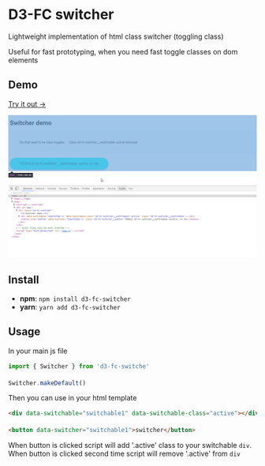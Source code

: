# D3-FC switcher

Lightweight implementation of html class switcher (toggling class)

Useful for fast prototyping, when you need fast toggle classes on dom elements

## Demo

[Try it out ->](https://d3-fc.github.io/#/switcher)

![Interface](docs/main.gif)

## Install

* **npm**: `npm install d3-fc-switcher` 
* **yarn**: `yarn add d3-fc-switcher`

## Usage

In your main js file
```javascript
import { Switcher } from 'd3-fc-switche'

Switcher.makeDefault()
```
Then you can use in your html template

```html
<div data-switchable="switchable1" data-switchable-class="active"></div>

<button data-switcher="switchable1">switcher</button>
```

When button is clicked script will add '.active' class to your switchable `div`.
When button is clicked second time script will remove '.active' from `div`